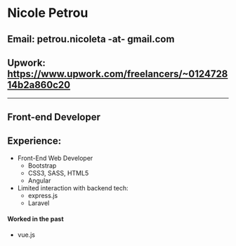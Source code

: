 # Nicole Petrou
## Email: petrou.nicoleta -at- gmail.com
## Upwork: https://www.upwork.com/freelancers/~012472814b2a860c20
---

## Front-end Developer

## Experience:
- Front-End Web Developer
  - Bootstrap
  - CSS3, SASS, HTML5
  - Angular
- Limited interaction with backend tech:
  - express.js
  - Laravel


#### Worked in the past
- vue.js
